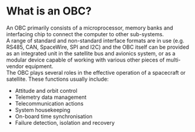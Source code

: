 # What is an OBC?
An OBC primarily consists of a microprocessor, memory banks and interfacing chip to connect the computer to other sub-systems.        
A range of standard and non-standard interface formats are in use (e.g. RS485, CAN, SpaceWire, SPI and I2C) and the OBC itself can be provided as an integrated unit in the satellite bus and avionics system, or as a modular device capable of working with various other pieces of multi-vendor equipment.     
The OBC plays several roles in the effective operation of a spacecraft or satellite. These functions usually include:       
- Attitude and orbit control
- Telemetry data management
- Telecommunication actions
- System housekeeping
- On-board time synchronisation
- Failure detection, isolation and recovery
